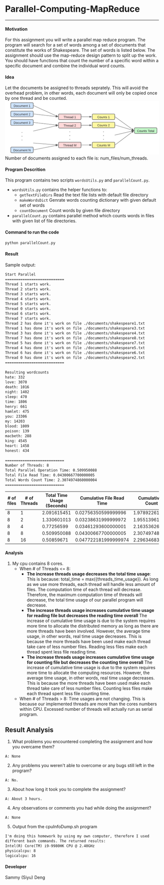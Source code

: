 # Parallel-Computing-MapReduce
---
#### Motivation
For this assignment you will write a parallel map reduce program. The program will search for a set of words among a set of documents that constitute the works of Shakespeare. The set of words is listed below. The assignment should use the map-reduce design pattern to split up the work. You should have functions that count the number of a specific word within a specific document and combine the individual word counts.

#### Idea
Let the documents be assigned to threads seprately. This will avoid the overhead problem, in other words, each document will only be copied once by one thread and be counted.
![model](model.png)
Number of documents assigned to each file is: num_files/num_threads.

#### Program Descrition
This program contains two scripts `wordsUtils.py` and `parallelCount.py`.
- `wordsUtils.py` contains the helper functions to:
  - `getTextFileDirs` Read the text file lists with default file directory
  - `makeWordsDict` Genrate words counting dictionary with given default set of words
  - `countDocument` Count words by given file directory
- `parallelCount.py` contains parallel method which counts words in files with given list of file directories.

#### Command to run the code
```
python parallelCount.py
```

#### Result
Sample output:
```
Start Parallel
===========================
Thread 1 starts work.
Thread 2 starts work.
Thread 3 starts work.
Thread 4 starts work.
Thread 5 starts work.
Thread 0 starts work.
Thread 6 starts work.
Thread 7 starts work.
Thread 2 has done it's work on file ./documents/shakespeare1.txt
Thread 1 has done it's work on file ./documents/shakespeare3.txt
Thread 3 has done it's work on file ./documents/shakespeare4.txt
Thread 7 has done it's work on file ./documents/shakespeare8.txt
Thread 5 has done it's work on file ./documents/shakespeare7.txt
Thread 4 has done it's work on file ./documents/shakespeare5.txt
Thread 6 has done it's work on file ./documents/shakespeare6.txt
Thread 0 has done it's work on file ./documents/shakespeare2.txt
===========================

Resulting wordcounts
hate: 332
love: 3070
death: 1016
night: 1402
sleep: 470
time: 1806
henry: 661
hamlet: 475
you: 23306
my: 14203
blood: 1009
poison: 139
macbeth: 288
king: 4545
heart: 1458
honest: 434

===========================
Number of Threads: 8
Total Parallel Operation Time: 0.509950088
Total File Read Time: 0.04300667700000005
Total Words Count Time: 2.3074974860000004
===========================
```

\# of files | \# of Threads | Total Time Usage (Seconds) | Cumulative File Read Time | Cumulative Words Count Time
--- | --- | --- | --- | --- 
8 | 1 | 2.091615451 | 0.02756350599999996 | 1.978922616
8 | 2 | 1.330601013 | 0.03238631999999972 | 1.955139615 
8 | 4 | 0.77256599 | 0.03461293600000001 | 2.163536268
8 | 8 | 0.509950088 | 0.04300667700000005 | 2.3074974860000004
8 | 16 | 0.50859671 | 0.047722181999999974 | 2.296346835

#### Analysis
1. My cpu contains 8 cores.
   - When # of Threads <= 8:
     - __The increase threads usage decreases the total time usage__:
    This is because: total_time = max({threads_time_usage}). 
     As long as we use more threads, each thread will handle less amount of files. The computation time of each thread will decrease. Therefore, the maximum computation time of threads will decrease, the total time usage of our parallel program will decrease.
     - __The increase threads usage increases cumulative time usage for reading file but decreases the reading time overall__
     The increase of cumulative time usage is due to the system requires more time to allocate the distributed memory as long as there are more threads have been involved. However, the average time usage, in other words, real time usage decreases. This is because the more threads have been used make each thread take care of less number files. Reading less files make each thread spent less file reading time.
     - __The increase threads usage increases cumulative time usage for counting file but decreases the counting time overall__
     The increase of cumulative time usage is due to the system requires more time to allocate the computing resources. However, the average time usage, in other words, real time usage decreases. This is because the more threads have been used make each thread take care of less number files. Counting less files make each thread spent less file counting time.
   - When # of Threads > 8:
     Time usages are not changing. This is because our implemented threads are more than the cores numbers within CPU. Excessed number of threads will actually run as serial program.

## Result Analysis
1) What problems you encountered completing the assignment and how you overcame them?
```
A: None
```
2) Any problems you weren't able to overcome or any bugs still left in the program?
```
A: No.
```
3) About how long it took you to complete the assignment?
```
A: About 3 hours.
```

4) Any observations or comments you had while doing the assignment?
```
A: None
```
5) Output from the cpuInfoDump.sh program
```
I'm doing this homework by using my own computer, therefore I used different bash commands. The returned results:
Intel(R) Core(TM) i9-9980HK CPU @ 2.40GHz
physicalcpu: 8
logicalcpu: 16
```

#### Developer
Sammy (Siyu) Deng